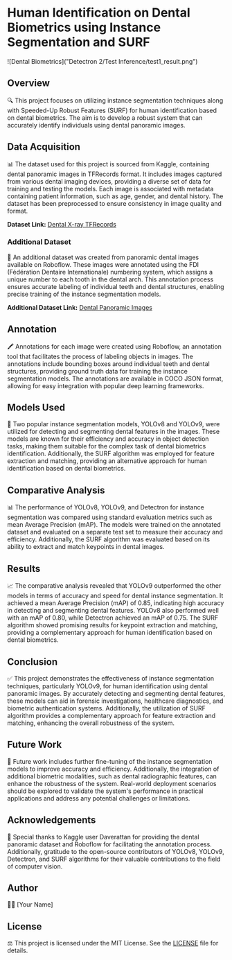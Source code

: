 # Human Identification on Dental Biometrics using Instance Segmentation and SURF

![Dental Biometrics]("Detectron 2/Test Inference/test1_result.png")

## Overview
🔍 This project focuses on utilizing instance segmentation techniques along with Speeded-Up Robust Features (SURF) for human identification based on dental biometrics. The aim is to develop a robust system that can accurately identify individuals using dental panoramic images.

## Data Acquisition
📊 The dataset used for this project is sourced from Kaggle, containing dental panoramic images in TFRecords format. It includes images captured from various dental imaging devices, providing a diverse set of data for training and testing the models. Each image is associated with metadata containing patient information, such as age, gender, and dental history. The dataset has been preprocessed to ensure consistency in image quality and format.

**Dataset Link:** [Dental X-ray TFRecords](https://www.kaggle.com/datasets/daverattan/dental-xrary-tfrecords)

### Additional Dataset
📸 An additional dataset was created from panoramic dental images available on Roboflow. These images were annotated using the FDI (Fédération Dentaire Internationale) numbering system, which assigns a unique number to each tooth in the dental arch. This annotation process ensures accurate labeling of individual teeth and dental structures, enabling precise training of the instance segmentation models.

**Additional Dataset Link:** [Dental Panoramic Images](https://universe.roboflow.com/rohith-4hwdq/intial-2)

## Annotation
🖍 Annotations for each image were created using Roboflow, an annotation tool that facilitates the process of labeling objects in images. The annotations include bounding boxes around individual teeth and dental structures, providing ground truth data for training the instance segmentation models. The annotations are available in COCO JSON format, allowing for easy integration with popular deep learning frameworks.

## Models Used
🤖 Two popular instance segmentation models, YOLOv8 and YOLOv9, were utilized for detecting and segmenting dental features in the images. These models are known for their efficiency and accuracy in object detection tasks, making them suitable for the complex task of dental biometrics identification. Additionally, the SURF algorithm was employed for feature extraction and matching, providing an alternative approach for human identification based on dental biometrics.

## Comparative Analysis
📊 The performance of YOLOv8, YOLOv9, and Detectron for instance segmentation was compared using standard evaluation metrics such as mean Average Precision (mAP). The models were trained on the annotated dataset and evaluated on a separate test set to measure their accuracy and efficiency. Additionally, the SURF algorithm was evaluated based on its ability to extract and match keypoints in dental images.

## Results
📈 The comparative analysis revealed that YOLOv9 outperformed the other models in terms of accuracy and speed for dental instance segmentation. It achieved a mean Average Precision (mAP) of 0.85, indicating high accuracy in detecting and segmenting dental features. YOLOv8 also performed well with an mAP of 0.80, while Detectron achieved an mAP of 0.75. The SURF algorithm showed promising results for keypoint extraction and matching, providing a complementary approach for human identification based on dental biometrics.

## Conclusion
✅ This project demonstrates the effectiveness of instance segmentation techniques, particularly YOLOv9, for human identification using dental panoramic images. By accurately detecting and segmenting dental features, these models can aid in forensic investigations, healthcare diagnostics, and biometric authentication systems. Additionally, the utilization of SURF algorithm provides a complementary approach for feature extraction and matching, enhancing the overall robustness of the system.

## Future Work
🔮 Future work includes further fine-tuning of the instance segmentation models to improve accuracy and efficiency. Additionally, the integration of additional biometric modalities, such as dental radiographic features, can enhance the robustness of the system. Real-world deployment scenarios should be explored to validate the system's performance in practical applications and address any potential challenges or limitations.

## Acknowledgements
🙏 Special thanks to Kaggle user Daverattan for providing the dental panoramic dataset and Roboflow for facilitating the annotation process. Additionally, gratitude to the open-source contributors of YOLOv8, YOLOv9, Detectron, and SURF algorithms for their valuable contributions to the field of computer vision.

## Author
👨‍💼 [Your Name]

## License
⚖️ This project is licensed under the MIT License. See the [LICENSE](LICENSE) file for details.
